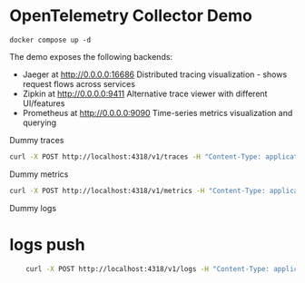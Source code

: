 # OpenTelemetry Collector Demo

```shell
docker compose up -d
```

The demo exposes the following backends:
- Jaeger at http://0.0.0.0:16686  Distributed tracing visualization - shows request flows across services
- Zipkin at http://0.0.0.0:9411  Alternative trace viewer with different UI/features
- Prometheus at http://0.0.0.0:9090 Time-series metrics visualization and querying

Dummy traces
```bash
curl -X POST http://localhost:4318/v1/traces -H "Content-Type: application/json" -d "{\"resourceSpans\":[{\"resource\":{\"attributes\":[{\"key\":\"service.name\",\"value\":{\"stringValue\":\"curl-test\"}},{\"key\":\"environment\",\"value\":{\"stringValue\":\"test\"}}]},\"scopeSpans\":[{\"spans\":[{\"name\":\"process-order\",\"kind\":1,\"startTimeUnixNano\":\"$(date +%s%N)\",\"endTimeUnixNano\":\"$(date +%s%N)\",\"traceId\":\"$(openssl rand -hex 16)\",\"spanId\":\"$(openssl rand -hex 8)\",\"attributes\":[{\"key\":\"http.method\",\"value\":{\"stringValue\":\"POST\"}},{\"key\":\"http.url\",\"value\":{\"stringValue\":\"/api/orders\"}},{\"key\":\"http.status_code\",\"value\":{\"intValue\":200}}]}]}]}]}"
```

Dummy metrics
```bash
curl -X POST http://localhost:4318/v1/metrics -H "Content-Type: application/json" -d '{"resourceMetrics":[{"resource":{"attributes":[{"key":"service.name","value":{"stringValue":"curl-test"}}]},"scopeMetrics":[{"metrics":[{"name":"test_counter","sum":{"dataPoints":[{"asDouble":1.0,"timeUnixNano":"'$(date +%s%N)'"}]}}]}]}]}' 
```

Dummy logs
# logs push
```bash
    curl -X POST http://localhost:4318/v1/logs -H "Content-Type: application/json" -d '{"resourceLogs":[{"resource":{"attributes":[{"key":"service.name","value":{"stringValue":"curl-test"}}]},"scopeLogs":[{"logRecords":[{"timeUnixNano":"'$(date +%s%N)'","severityText":"INFO","body":{"stringValue":"Test log message"}}]}]}]}'
```
